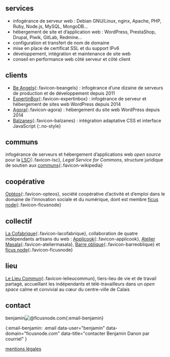 ---
---

## services

- infogérance de serveur web : Debian GNU/Linux, nginx, Apache, PHP, Ruby, Node.js, MySQL, MongoDB…
- hébergement de site et d’application web : WordPress, PrestaShop, Drupal, Piwik, GitLab, Redmine…
- configuration et transfert de nom de domaine
- mise en place de certificat SSL et du support IPv6
- développement, intégration et maintenance de site web
- conseil en performance web côté serveur et côté client

## clients

- [Be Angels]{:.favicon-beangels} : infogérance d’une dizaine de serveurs de production et de développement depuis 2011
- [ExpertinBox]{:.favicon-expertinbox} : infogérance de serveur et hébergement de sites web WordPress depuis 2014
- [Agora]{:.favicon-agora} : hébergement du site web WordPress depuis 2014
- [Balzanes]{:.favicon-balzanes} : intégration adaptative CSS et interface JavaScript
{:.no-style}

[Be Angels]: http://be-angels.fr/ "site web de l’agence Be Angels"
[ExpertinBox]: http://www.expertinbox.com/ "site web de l’entreprise ExpertinBox"
[Agora]: http://www.agora-berck.com/ "site web du centre de loisirs Agora à Berck"
[Balzanes]: http://balzanes.net/ "site web du photographe Pierre Misandeau"

## communs

infogérance de serveurs et hébergement d’applications web _open source_ pour la [LSC]{:.favicon-lsc}, _Legal Service for Commons_, structure juridique de soutien aux [communs]{:.favicon-wikipedia}

[LSC]: http://legalserviceforcommons.initiative.place/ "site web de la LSC"
[communs]: https://fr.wikipedia.org/wiki/Communs "article Wikipédia sur les communs"

## coopérative

[Optéos]{:.favicon-opteos}, société coopérative d’activité et d’emploi dans le domaine de l’innovation sociale et du numérique, dont est membre [ficus node]{:.favicon-ficusnode}

[Optéos]: http://www.opteos.fr/ "site web de la coopérative Optéos"
[ficus node]: https://ficusnode.com/ "site web de l’entreprise de Benjamin Danon"

## collectif

[La Cofabrique]{:.favicon-lacofabrique}, collaboration de quatre indépendants artisans du web : [Applicook]{:.favicon-applicook}, [Atelier Masala]{:.favicon-ateliermasala}, [Barre oblique]{:.favicon-barreoblique} et [ficus node]{:.favicon-ficusnode}

[La Cofabrique]: http://lacofabrique.fr/ "site web du collectif La Cofabrique"
[Applicook]: http://applicook.fr/ "site web de l’entreprise Applicook d’Olivier Kowalski"
[Atelier Masala]: http://www.atelier-masala.com/ "site web de l’entrepreneur individuel Vincent Jozefcyk"
[Barre oblique]: http://barreoblique.fr/ "site web de l’entreprise Barre oblique de Cédric Vannier"

## lieu

[Le Lieu Commun]{:.favicon-lelieucommun}, tiers-lieu de vie et de travail partagé, accueillant les indépendants et télé-travailleurs dans un _open space_ calme et convivial au cœur du centre-ville de Calais

[Le Lieu Commun]: http://lelieucommun.fr/ "site web de l’espace de travail partagé Le Lieu Commun"

## contact

<span>benjamin<img alt="@">ficusnode.com</span>{:email-benjamin}

{:email-benjamin: .email data-user="benjamin" data-domain="ficusnode.com" data-title="contacter Benjamin Danon par courriel" }

[mentions légales](/mentions-legales "mentions légales du site web ficusnode.com")
